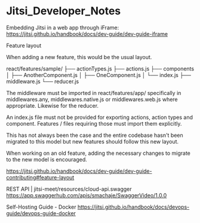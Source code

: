 # Jitsi_Developer_Notes


Embedding Jitsi in a web app through iFrame:
https://jitsi.github.io/handbook/docs/dev-guide/dev-guide-iframe

Feature layout

When adding a new feature, this would be the usual layout.

react/features/sample/
├── actionTypes.js
├── actions.js
├── components
│   ├── AnotherComponent.js
│   ├── OneComponent.js
│   └── index.js
├── middleware.js
└── reducer.js

The middleware must be imported in react/features/app/ specifically in middlewares.any, middlewares.native.js or middlewares.web.js where appropriate. Likewise for the reducer.

An index.js file must not be provided for exporting actions, action types and component. Features / files requiring those must import them explicitly.

This has not always been the case and the entire codebase hasn't been migrated to this model but new features should follow this new layout.

When working on an old feature, adding the necessary changes to migrate to the new model is encouraged.

https://jitsi.github.io/handbook/docs/dev-guide/dev-guide-contributing#feature-layout

REST API |  jitsi-meet/resources/cloud-api.swagger 
https://app.swaggerhub.com/apis/smachaje/SwaggerVideo/1.0.0

Self-Hosting Guide - Docker
https://jitsi.github.io/handbook/docs/devops-guide/devops-guide-docker
